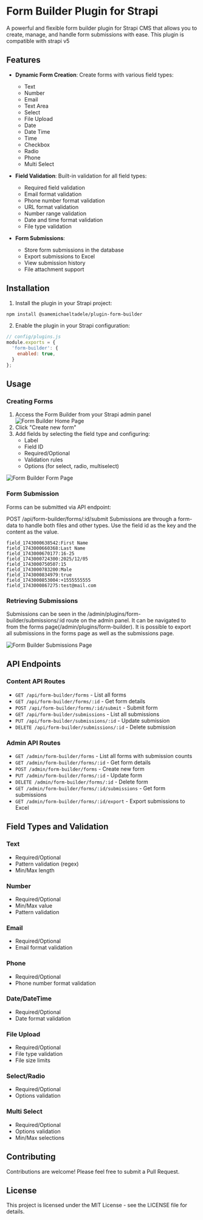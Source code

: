 # Form Builder Plugin for Strapi

A powerful and flexible form builder plugin for Strapi CMS that allows you to create, manage, and handle form submissions with ease. This plugin is compatible with strapi v5

## Features

- **Dynamic Form Creation**: Create forms with various field types:
  - Text
  - Number
  - Email
  - Text Area
  - Select
  - File Upload
  - Date
  - Date Time
  - Time
  - Checkbox
  - Radio
  - Phone
  - Multi Select

- **Field Validation**: Built-in validation for all field types:
  - Required field validation
  - Email format validation
  - Phone number format validation
  - URL format validation
  - Number range validation
  - Date and time format validation
  - File type validation

- **Form Submissions**:
  - Store form submissions in the database
  - Export submissions to Excel
  - View submission history
  - File attachment support

## Installation

1. Install the plugin in your Strapi project:
```bash
npm install @samemichaeltadele/plugin-form-builder
```

2. Enable the plugin in your Strapi configuration:
```javascript
// config/plugins.js
module.exports = {
  'form-builder': {
    enabled: true,
  }
};
```

## Usage

### Creating Forms

1. Access the Form Builder from your Strapi admin panel
![Form Builder Home Page](https://github.com/SameC137/Strapi-Form-Builder/blob/main/demo/form-builder_forms_page.png?raw=true )
2. Click "Create new form"
3. Add fields by selecting the field type and configuring:
   - Label
   - Field ID
   - Required/Optional
   - Validation rules
   - Options (for select, radio, multiselect)
   
![Form Builder Form Page](https://github.com/SameC137/Strapi-Form-Builder/blob/main/demo/form-builder_form__build_page.png?raw=true)

### Form Submission

Forms can be submitted via API endpoint:

POST /api/form-builder/forms/:id/submit
Submissions are through a form-data to handle both files and other types.  Use the field id as the key and the content as the value.

```
field_1743000638542:First Name
field_1743000660368:Last Name
field_1743000670177:16-25
field_1743000724300:2025/12/05
field_1743000750507:15
field_1743000783200:Male
field_1743000834979:true
field_1743000853004:+1555555555
field_1743000867275:test@mail.com
```


### Retrieving Submissions
Submissions can be seen in the /admin/plugins/form-builder/submissions/:id route on the admin panel. It can be navigated to from the forms page(/admin/plugins/form-builder). It is possible to export all submissions in the forms page as well as the submissions page.

![Form Builder Submissions Page](https://github.com/SameC137/Strapi-Form-Builder/blob/main/demo/form-builder_submission_page.png?raw=true)

## API Endpoints

### Content API Routes
- `GET /api/form-builder/forms` - List all forms
- `GET /api/form-builder/forms/:id` - Get form details
- `POST /api/form-builder/forms/:id/submit` - Submit form
- `GET /api/form-builder/submissions` - List all submissions
- `PUT /api/form-builder/submissions/:id` - Update submission
- `DELETE /api/form-builder/submissions/:id` - Delete submission

### Admin API Routes
- `GET /admin/form-builder/forms` - List all forms with submission counts
- `GET /admin/form-builder/forms/:id` - Get form details
- `POST /admin/form-builder/forms` - Create new form
- `PUT /admin/form-builder/forms/:id` - Update form
- `DELETE /admin/form-builder/forms/:id` - Delete form
- `GET /admin/form-builder/forms/:id/submissions` - Get form submissions
- `GET /admin/form-builder/forms/:id/export` - Export submissions to Excel

## Field Types and Validation

### Text
- Required/Optional
- Pattern validation (regex)
- Min/Max length

### Number
- Required/Optional
- Min/Max value
- Pattern validation

### Email
- Required/Optional
- Email format validation

### Phone
- Required/Optional
- Phone number format validation

### Date/DateTime
- Required/Optional
- Date format validation

### File Upload
- Required/Optional
- File type validation
- File size limits

### Select/Radio
- Required/Optional
- Options validation

### Multi Select
- Required/Optional
- Options validation
- Min/Max selections

## Contributing

Contributions are welcome! Please feel free to submit a Pull Request.

## License

This project is licensed under the MIT License - see the LICENSE file for details.
